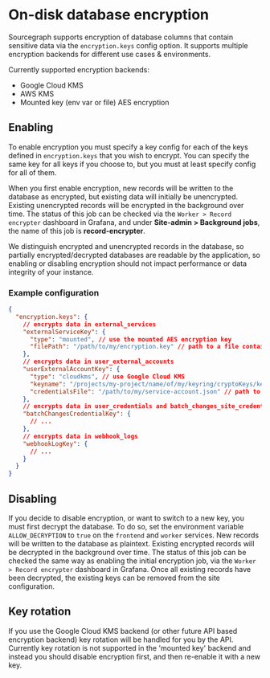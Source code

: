 # On-disk database encryption

Sourcegraph supports encryption of database columns that contain sensitive data via the `encryption.keys` config option. It supports multiple encryption backends for different use cases & environments.

Currently supported encryption backends:

* Google Cloud KMS
* AWS KMS
* Mounted key (env var or file) AES encryption

## Enabling

To enable encryption you must specify a key config for each of the keys defined in `encryption.keys` that you wish to encrypt. You can specify the same key for all keys if you choose to, but you must at least specify config for all of them.

When you first enable encryption, new records will be written to the database as encrypted, but existing data will initially be unencrypted. Existing unencrypted records will be encrypted in the background over time. The status of this job can be checked via the `Worker > Record encrypter` dashboard in Grafana, and under **Site-admin > Background jobs**, the name of this job is **record-encrypter**.

We distinguish encrypted and unencrypted records in the database, so partially encrypted/decrypted databases are readable by the application, so enabling or disabling encryption should not impact performance or data integrity of your instance.

### Example configuration 

```json
{
  "encryption.keys": {
    // encrypts data in external_services
    "externalServiceKey": {
      "type": "mounted", // use the mounted AES encryption key
      "filePath": "/path/to/my/encryption.key" // path to a file containing your secret key
    },
    // encrypts data in user_external_accounts
    "userExternalAccountKey": {
      "type": "cloudkms", // use Google Cloud KMS
      "keyname": "/projects/my-project/name/of/my/keyring/cryptoKeys/key", // the resource name of your encryption key
      "credentialsFile": "/path/to/my/service-account.json" // path to a service account key file with the encrypter/decrypter & key viewer roles
    },
    // encrypts data in user_credentials and batch_changes_site_credentials
    "batchChangesCredentialKey": {
      // ...
    },
    // encrypts data in webhook_logs
    "webhookLogKey": {
      // ...
    }
  }
}
```

## Disabling

If you decide to disable encryption, or want to switch to a new key, you must first decrypt the database. To do so, set the environment variable `ALLOW_DECRYPTION` to `true` on the `frontend` and `worker` services. New records will be written to the database as plaintext. Existing encrypted records will be decrypted in the background over time. The status of this job can be checked the same way as enabling the initial encryption job, via the `Worker > Record encrypter` dashboard in Grafana. Once all existing records have been decrypted, the existing keys can be removed from the site configuration.

## Key rotation

If you use the Google Cloud KMS backend (or other future API based encryption backend) key rotation will be handled for you by the API. Currently key rotation is not supported in the 'mounted key' backend and instead you should disable encryption first, and then re-enable it with a new key.
